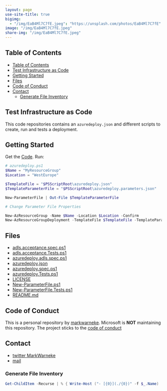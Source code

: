 ```yaml
---
layout: page
use-site-title: true
bigimg:
  - "/img/EaB4Ml7C7fE.jpeg": "https://unsplash.com/photos/EaB4Ml7C7fE"
image: "/img/EaB4Ml7C7fE.jpeg"
share-img: "/img/EaB4Ml7C7fE.jpeg"
---
```


## Table of Contents

- [Table of Contents](#table-of-contents)
- [Test Infrastructure as Code](#test-infrastructure-as-code)
- [Getting Started](#getting-started)
- [Files](#files)
- [Code of Conduct](#code-of-conduct)
- [Contact](#contact)
  - [Generate File Inventory](#generate-file-inventory)

## Test Infrastructure as Code

This code repositories contains an `azuredeploy.json` and different scripts to create, run and tests a deployment.

## Getting Started

Get the [Code](https://github.com/MarkWarneke/markwarneke.github.io/tree/master/code).
Run:

```powershell
# azuredeploy.ps1
$Name = "MyResourceGroup"
$Location = "WestEurope"

$TemplateFile = "$PSScriptRoot\azuredeploy.json"
$TemplateParameterFile = "$PSScriptRoot\azuredeploy.parameters.json"

New-ParameterFile | Out-File $TemplateParameterFile

# Change Parameter File Properties

New-AzResourceGroup -Name $Name -Location $Location -Confirm
New-AzResourceGroupDeployment -TemplateFile $TemplateFile -TemplateParameterFile $TemplateParameterFile -Verbose
```

## Files

- [adls.acceptance.spec.ps1](./adls.acceptance.spec.ps1)
- [adls.acceptance.Tests.ps1](./adls.acceptance.Tests.ps1)
- [azuredeploy.adls.spec.ps1](./azuredeploy.adls.spec.ps1)
- [azuredeploy.json](./azuredeploy.json)
- [azuredeploy.spec.ps1](./azuredeploy.spec.ps1)
- [azuredeploy.Tests.ps1](./azuredeploy.Tests.ps1)
- [LICENSE](./LICENSE)
- [New-ParameterFile.ps1](./New-ParameterFile.ps1)
- [New-ParameterFile.Tests.ps1](./New-ParameterFile.Tests.ps1)
- [README.md](./README.md)

## Code of Conduct

This is a personal repository by [markwarneke](https://github.com/markwarneke).
Microsoft is **NOT** maintaining this repository.
The project sticks to the [code of conduct](https://microsoft.github.io/codeofconduct/)

## Contact

- [twitter MarkWarneke](https://twitter.com/MarkWarneke)
- [mail](mailto:mark.warneke@microsoft.com)

### Generate File Inventory

```powershell
Get-ChildItem -Recurse | % { Write-Host ("- [{0}](./{0})" -f $_.Name)  }
```

